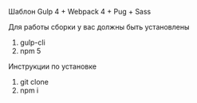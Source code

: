 Шаблон Gulp 4 + Webpack 4 + Pug + Sass

Для работы сборки у вас должны быть установлены
1. gulp-cli
2. npm 5

Инструкции по установке
1. git clone
2. npm i
